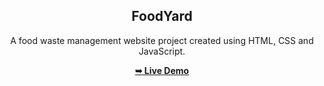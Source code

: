 <h2 align="center">FoodYard</h2>
<div align="center">
<p>A food waste management website project created using HTML, CSS and JavaScript.</p>
<a href="https://mohdrahil101.github.io/FoodYard/" target="_blank"><strong>➥ Live Demo</strong></a>
</div> <br/><br/>
